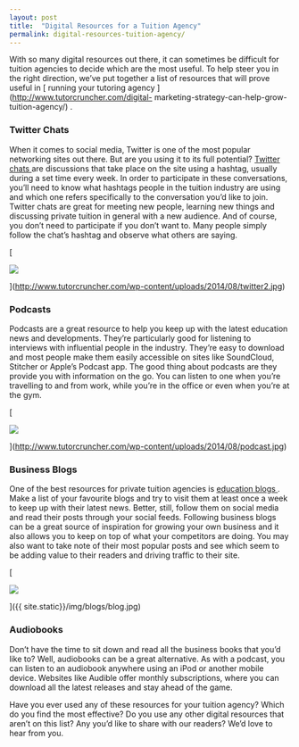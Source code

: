 ```yaml
---
layout: post
title:  "Digital Resources for a Tuition Agency"
permalink: digital-resources-tuition-agency/
---
```

With so many digital resources out there, it can sometimes be difficult for
tuition agencies to decide which are the most useful. To help steer you in the
right direction, we’ve put together a list of resources that will prove useful
in [ running your tutoring agency ](http://www.tutorcruncher.com/digital-
marketing-strategy-can-help-grow-tuition-agency/) .

### Twitter Chats

When it comes to social media, Twitter is one of the most popular networking
sites out there. But are you using it to its full potential? [ Twitter chats
](http://academy.edukwest.com/twitter-can-help-grow-tutoring-agency/) are
discussions that take place on the site using a hashtag, usually during a set
time every week. In order to participate in these conversations, you’ll need
to know what hashtags people in the tuition industry are using and which one
refers specifically to the conversation you’d like to join. Twitter chats are
great for meeting new people, learning new things and discussing private
tuition in general with a new audience. And of course, you don’t need to
participate if you don’t want to. Many people simply follow the chat’s hashtag
and observe what others are saying.

[

<div class="img-holder full-width">
   <img src="{{ site.static}}/img/blogs/twitter2-300x300.jpg" alt-text="twitter2"/>
</div>

](http://www.tutorcruncher.com/wp-content/uploads/2014/08/twitter2.jpg)

### Podcasts

Podcasts are a great resource to help you keep up with the latest education
news and developments. They’re particularly good for listening to interviews
with influential people in the industry. They’re easy to download and most
people make them easily accessible on sites like SoundCloud, Stitcher or
Apple’s Podcast app. The good thing about podcasts are they provide you with
information on the go. You can listen to one when you’re travelling to and
from work, while you’re in the office or even when you’re at the gym.

[

<div class="img-holder full-width">
   <img src="{{ site.static}}/img/blogs/podcast-273x300.jpg" alt-text="podcast"/>
</div>

](http://www.tutorcruncher.com/wp-content/uploads/2014/08/podcast.jpg)

### Business Blogs

One of the best resources for private tuition agencies is [ education blogs
](http://www.tutorcruncher.com/tutoring-agency-needs-blog/) . Make a list of
your favourite blogs and try to visit them at least once a week to keep up
with their latest news. Better, still, follow them on social media and read
their posts through your social feeds. Following business blogs can be a great
source of inspiration for growing your own business and it also allows you to
keep on top of what your competitors are doing. You may also want to take note
of their most popular posts and see which seem to be adding value to their
readers and driving traffic to their site.

[

<div class="img-holder full-width">
   <img src="{{ site.static}}/img/blogs/blog.jpg" alt-text="blog"/>
</div>

]({{ site.static}}/img/blogs/blog.jpg)

### Audiobooks

Don’t have the time to sit down and read all the business books that you’d
like to? Well, audiobooks can be a great alternative. As with a podcast, you
can listen to an audiobook anywhere using an iPod or another mobile device.
Websites like Audible offer monthly subscriptions, where you can download all
the latest releases and stay ahead of the game.

Have you ever used any of these resources for your tuition agency? Which do
you find the most effective? Do you use any other digital resources that
aren’t on this list? Any you’d like to share with our readers? We’d love to
hear from you.
